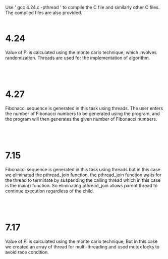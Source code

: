 Use ' gcc 4.24.c -pthread ' to compile the C file and similarly other C files. 
The compiled files are also provided.
<br><br>
# 4.24
Value of Pi is calculated using the monte carlo technique, which involves randomization. Threads are used for the implementation of algorithm.
<br><br>
<br><br>
# 4.27
Fibonacci sequence is generated in this task using threads. The user enters the number of Fibonacci numbers to be generated using the program, and the program will then generates the given number of Fibonacci numbers.
<br><br>
<br><br>
# 7.15
Fibonacci sequence is generated in this task using threads but in this case we eliminated the pthread_join function. the pthread_join function waits for the thread to terminate by suspending the calling thread which in this case is the main() function. So eliminating pthread_join allows parent thread to continue execution regardless of the child.
<br><br>
<br><br>
# 7.17
Value of Pi is calculated using the monte carlo technique, But in this case we created an array of thread for multi-threading and used mutex locks to avoid race condition.
<br><br>
<br><br>

